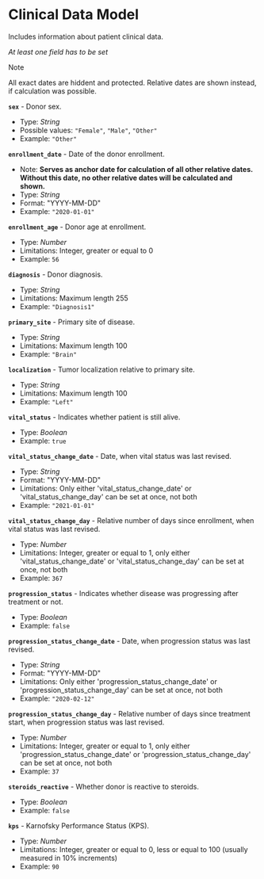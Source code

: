 # Clinical Data Model
Includes information about patient clinical data.

_At least one field has to be set_

>[!NOTE]
> All exact dates are hiddent and protected. Relative dates are shown instead, if calculation was possible.

**`sex`** - Donor sex.
- Type: _String_
- Possible values: `"Female"`, `"Male"`, `"Other"`
- Example: `"Other"`

**`enrollment_date`** - Date of the donor enrollment.
- Note: **Serves as anchor date for calculation of all other relative dates. Without this date, no other relative dates will be calculated and shown.**
- Type: _String_
- Format: "YYYY-MM-DD"
- Example: `"2020-01-01"`

**`enrollment_age`** - Donor age at enrollment.
- Type: _Number_
- Limitations: Integer, greater or equal to 0
- Example: `56`

**`diagnosis`** - Donor diagnosis.
- Type: _String_
- Limitations: Maximum length 255
- Example: `"Diagnosis1"`

**`primary_site`** - Primary site of disease.
- Type: _String_
- Limitations: Maximum length 100
- Example: `"Brain"`

**`localization`** - Tumor localization relative to primary site.
- Type: _String_
- Limitations: Maximum length 100
- Example: `"Left"`

**`vital_status`** - Indicates whether patient is still alive.
- Type: _Boolean_
- Example: `true`

**`vital_status_change_date`** - Date, when vital status was last revised.
- Type: _String_
- Format: "YYYY-MM-DD"
- Limitations: Only either 'vital_status_change_date' or 'vital_status_change_day' can be set at once, not both
- Example: `"2021-01-01"`

**`vital_status_change_day`** - Relative number of days since enrollment, when vital status was last revised.
- Type: _Number_
- Limitations: Integer, greater or equal to 1, only either 'vital_status_change_date' or 'vital_status_change_day' can be set at once, not both
- Example: `367`

**`progression_status`** - Indicates whether disease was progressing after treatment or not.
- Type: _Boolean_
- Example: `false`

**`progression_status_change_date`** - Date, when progression status was last revised.
- Type: _String_
- Format: "YYYY-MM-DD"
- Limitations: Only either 'progression_status_change_date' or 'progression_status_change_day' can be set at once, not both
- Example: `"2020-02-12"`

**`progression_status_change_day`** - Relative number of days since treatment start, when progression status was last revised.
- Type: _Number_
- Limitations: Integer, greater or equal to 1, only either 'progression_status_change_date' or 'progression_status_change_day' can be set at once, not both
- Example: `37`

**`steroids_reactive`** - Whether donor is reactive to steroids.
- Type: _Boolean_
- Example: `false`

**`kps`** - Karnofsky Performance Status (KPS).
- Type: _Number_
- Limitations: Integer, greater or equal to 0, less or equal to 100 (usually measured in 10% increments)
- Example: `90`
